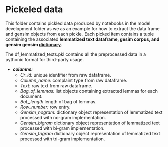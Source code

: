 # Pickeled data

This folder contains pickled data produced by notebooks in the model development folder as we as an example for how to extract the data frame and gensim objects from each pickle.  Each picked item contains a tuple containing the associated **lemmatized text dataframe, gesim corpus, and gensim gensim [dictionary](https://radimrehurek.com/gensim/corpora/dictionary.html)**.

The df_lemmatized_texts.pkl contains all the preprocessed data in a pythonic format for third-party usage.
- **_columns:_**
    - _Cr_id:_ unique identifier from raw dataframe.
    - _Column_name:_ complaint type from raw dataframe.
    - _Text:_ raw text from raw dataframe.
    - _Bag_of_lemmas:_ list objects containing extracted lemmas for each document.
    - _BoL_length_ length of bag of lemmas.
    - _Row_number:_ row entry.
    - _Gensim_nogram:_ dictionary object representation of lemmatized text processed with no-gram implementation.
    - _Gensim_bigram_ dictionary object representation of lemmatized text processed with bi-gram implementation.
    - _Gensim_trigram_ dictionary object representation of lemmatized text processed with tri-gram implementation.
